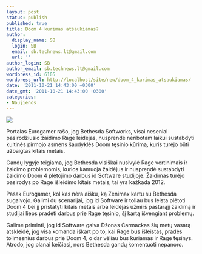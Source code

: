 ```yaml
---
layout: post
status: publish
published: true
title: Doom 4 kūrimas atšaukiamas?
author:
  display_name: SB
  login: SB
  email: sb.technews.lt@gmail.com
  url: ''
author_login: SB
author_email: sb.technews.lt@gmail.com
wordpress_id: 6105
wordpress_url: http://localhost/site/new/doom_4_kurimas_atsaukiamas/
date: '2011-10-21 14:43:00 +0300'
date_gmt: '2011-10-21 14:43:00 +0300'
categories:
- Naujienos
---
```

<div class="imgright"><img src="http://technews.lt/upload/doom_3.jpg"  /></div>
<p>Portalas Eurogamer rašo, jog Bethesda Softworks, visai neseniai pasirodžiusio žaidimo Rage leidėjas, nusprendė neribotam laikui sustabdyti kultinės pirmojo asmens šaudyklės Doom tęsinio kūrimą, kuris turėjo būti užbaigtas kitais metais.</p>
<p>Gandų lygyje teigiama, jog Bethesda visiškai nusivylė Rage vertinimais ir žaidimo problemomis, kurios kamuoja žaidėjus ir nusprendė sustabdyti žaidimo Doom 4 plėtojimo darbus id Software studijoje. Žaidimas turėjo pasirodys po Rage išleidimo kitais metais, tai yra kažkada 2012.</p>
<p>Pasak Eurogamer, kol kas nėra aišku, ką Zenimax kartu su Bethesda sugalvojo. Galimi du scenarijai, jog id Software ir toliau bus leista plėtoti Doom 4 bei jį pristatyti kitais metais arba leidėjas užmirš pastarąjį žaidimą ir studijai lieps pradėti darbus prie Rage tęsinio, šį kartą išvengiant problemų.</p>
<p>Galime priminti, jog id Software galva Džonas Carmackas šių metų vasarą atskleidė, jog visa komanda iškart po to, kai Rage bus išleistas, pradės tolimesnius darbus prie Doom 4, o dar vėliau bus kuriamas ir Rage tęsinys. Atrodo, jog planai keičiasi, nors Bethesda gandų komentuoti nepanoro.</p>
